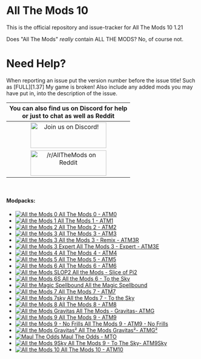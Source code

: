 All The Mods 10
======
This is the official repository and issue-tracker for All The Mods 10 1.21

Does "All The Mods" *really* contain ALL THE MODS? No, of course not.

Need Help?
======
When reporting an issue put the version number before the issue title! Such as [FULL][1.37] My game is broken! Also include any added mods you may have put in, into the description of the issue.

|You can also find us on Discord for help<br>or just to chat as well as Reddit|
|:------------:|
|<a href="https://discord.gg/3paFjuRfz9"><img src="https://discordapp.com/assets/fc0b01fe10a0b8c602fb0106d8189d9b.png" alt="Join us on Discord!"  width="200" height="68"></a>|
|<a href="https://www.reddit.com/r/allthemods"><img src="https://www.redditstatic.com/about/assets/reddit-logo.png" alt="/r/AllTheMods on Reddit"  width="200" height="67"></a>|
<br>

#### Modpacks:
+ [![All the Mods 0](http://cf.way2muchnoise.eu/372309.svg "ATM9") All The Mods 0 - ATM0](https://www.curseforge.com/minecraft/modpacks/all-the-mods-0)
+ [![All the Mods 1](http://cf.way2muchnoise.eu/242462.svg "ATM1") All The Mods 1 - ATM1](https://www.curseforge.com/minecraft/modpacks/all-the-mods)
+ [![All the Mods 2](http://cf.way2muchnoise.eu/253707.svg "ATM2") All The Mods 2 - ATM2](https://www.curseforge.com/minecraft/modpacks/all-the-mods-2)
+ [![All the Mods 3](http://cf.way2muchnoise.eu/269708.svg "ATM3") All The Mods 3 - ATM3](https://www.curseforge.com/minecraft/modpacks/all-the-mods-3)
+ [![All the Mods 3](http://cf.way2muchnoise.eu/301845.svg "ATM3R") All the Mods 3 - Remix - ATM3R](https://www.curseforge.com/minecraft/modpacks/all-the-mods-3-remix)
+ [![All the Mods 3 Expert](http://cf.way2muchnoise.eu/325396.svg "ATM3E") All The Mods 3 - Expert - ATM3E](https://www.curseforge.com/minecraft/modpacks/all-the-mods-3-expert)
+ [![All the Mods 4](http://cf.way2muchnoise.eu/316059.svg "ATM4") All The Mods 4 - ATM4](https://www.curseforge.com/minecraft/modpacks/all-the-mods-4)
+ [![All the Mods 5](http://cf.way2muchnoise.eu/357494.svg "ATM5") All The Mods 5 - ATM5](https://www.curseforge.com/minecraft/modpacks/all-the-mods-5)
+ [![All the Mods 6](http://cf.way2muchnoise.eu/381671.svg "ATM6") All The Mods 6 - ATM6](https://www.curseforge.com/minecraft/modpacks/all-the-mods-6)
+ [![All the Mods SLOP2](http://cf.way2muchnoise.eu/432480.svg "ATMSLOP2") All the Mods - Slice of Pi2](https://www.curseforge.com/minecraft/modpacks/all-the-mods-slice-of-pi2-atm-slop2)
+ [![All the Mods 6S](http://cf.way2muchnoise.eu/442246.svg "ATM6S") All the Mods 6 - To the Sky](https://www.curseforge.com/minecraft/modpacks/all-the-mods-6-to-the-sky-atm6s)
+ [![All the Magic Spellbound](http://cf.way2muchnoise.eu/500199.svg "ATMSpell") All the Magic Spellbound](https://www.curseforge.com/minecraft/modpacks/all-the-magic-spellbound)
+ [![All the Mods 7](http://cf.way2muchnoise.eu/426926.svg "ATM7") All The Mods 7 - ATM7](https://www.curseforge.com/minecraft/modpacks/all-the-mods-7)
+ [![All the Mods 7sky](http://cf.way2muchnoise.eu/655739.svg "ATM7S") All the Mods 7 - To the Sky](https://www.curseforge.com/minecraft/modpacks/all-the-mods-7-to-the-sky)
+ [![All the Mods 8](http://cf.way2muchnoise.eu/520914.svg "ATM8") All The Mods 8 - ATM8](https://www.curseforge.com/minecraft/modpacks/all-the-mods-8)
+ [![All the Mods Gravitas](http://cf.way2muchnoise.eu/807446.svg "ATMG") All The Mods - Gravitas- ATMG](https://www.curseforge.com/minecraft/modpacks/all-the-mods-gravitas)
+ [![All the Mods 9](http://cf.way2muchnoise.eu/715572.svg "ATM9") All The Mods 9 - ATM9](https://www.curseforge.com/minecraft/modpacks/all-the-mods-9)
+ [![All the Mods 9 - No Frills](http://cf.way2muchnoise.eu/959010.svg "ATM9-NF") All The Mods 9 - ATM9 - No Frills](https://www.curseforge.com/minecraft/modpacks/all-the-mods-9-no-frills)
+ [![All the Mods Gravitas²](http://cf.way2muchnoise.eu/949996.svg "ATMG²") All The Mods Gravitas²- ATMG²](https://www.curseforge.com/minecraft/modpacks/all-the-mods-gravitas2)
+ [![Maul The Odds](http://cf.way2muchnoise.eu/987792.svg "MTO") Maul The Odds - MTO](https://www.curseforge.com/minecraft/modpacks/maul-the-odds)
+ [![All the Mods 9Sky](http://cf.way2muchnoise.eu/967745.svg "ATM9Sky") All The Mods 9 - To The Sky- ATM9Sky](https://www.curseforge.com/minecraft/modpacks/all-the-mods-9-to-the-sky)
+ [![All the Mods 10](http://cf.way2muchnoise.eu/925200.svg "ATM10") All The Mods 10 - ATM10](https://www.curseforge.com/minecraft/modpacks/all-the-mods-10)
